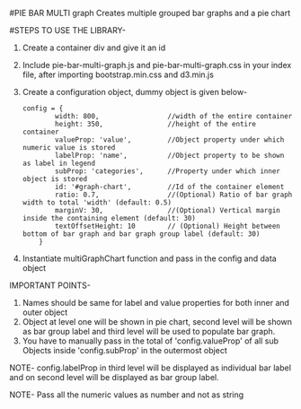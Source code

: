 #PIE BAR MULTI graph
Creates multiple grouped bar graphs and a pie chart

#STEPS TO USE THE LIBRARY-
1. Create a container div and give it an id

2. Include pie-bar-multi-graph.js and pie-bar-multi-graph.css in your index file, after importing bootstrap.min.css and d3.min.js

3. Create a configuration object, dummy object is given below-
    ```
	config = {
			width: 800, 				//width of the entire container
			height: 350, 				//height of the entire container
			valueProp: 'value',			//Object property under which numeric value is stored
			labelProp: 'name',			//Object property to be shown as label in legend
			subProp: 'categories',		//Property under which inner object is stored
			id: '#graph-chart',			//Id of the container element
			ratio: 0.7, 				//(Optional) Ratio of bar graph width to total 'width' (default: 0.5)
			marginV: 30,				//(Optional) Vertical margin inside the containing element (default: 30)
			textOffsetHeight: 10		// (Optional) Height between bottom of bar graph and bar graph group label (default: 30)
		}
    ```

4. Instantiate multiGraphChart function and pass in the config and data object

IMPORTANT POINTS-
1. Names should be same for label and value properties for both inner and outer object
2. Object at level one will be shown in pie chart, second level will be shown as bar group label and third level will be used to populate bar graph.
3. You have to manually pass in the total of 'config.valueProp' of all sub Objects inside 'config.subProp' in the outermost object

NOTE- config.labelProp in third level will be displayed as individual bar label and on second level will be displayed as bar group label.

NOTE- Pass all the numeric values as number and not as string
